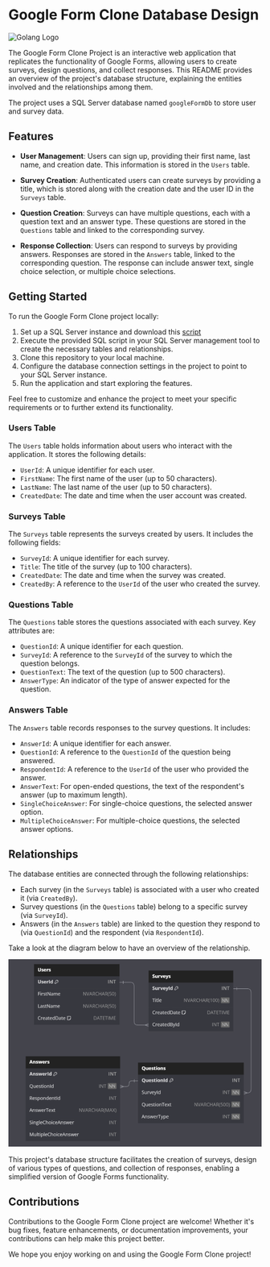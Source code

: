# Google Form Clone Database Design

![Golang Logo](https://golang.org/doc/gopher/frontpage.png)

The Google Form Clone Project is an interactive web application that replicates the functionality of Google Forms, allowing users to create surveys, design questions, and collect responses. This README provides an overview of the project's database structure, explaining the entities involved and the relationships among them.

The project uses a SQL Server database named `googleFormDb` to store user and survey data.

## Features

- **User Management**: Users can sign up, providing their first name, last name, and creation date. This information is stored in the `Users` table.

- **Survey Creation**: Authenticated users can create surveys by providing a title, which is stored along with the creation date and the user ID in the `Surveys` table.

- **Question Creation**: Surveys can have multiple questions, each with a question text and an answer type. These questions are stored in the `Questions` table and linked to the corresponding survey.

- **Response Collection**: Users can respond to surveys by providing answers. Responses are stored in the `Answers` table, linked to the corresponding question. The response can include answer text, single choice selection, or multiple choice selections.

## Getting Started

To run the Google Form Clone project locally:

1. Set up a SQL Server instance and download this [script](google-form-migration.sql)
2. Execute the provided SQL script in your SQL Server management tool to create the necessary tables and relationships.
3. Clone this repository to your local machine.
4. Configure the database connection settings in the project to point to your SQL Server instance.
5. Run the application and start exploring the features.

Feel free to customize and enhance the project to meet your specific requirements or to further extend its functionality.

### Users Table

The `Users` table holds information about users who interact with the application. It stores the following details:

- `UserId`: A unique identifier for each user.
- `FirstName`: The first name of the user (up to 50 characters).
- `LastName`: The last name of the user (up to 50 characters).
- `CreatedDate`: The date and time when the user account was created.

### Surveys Table

The `Surveys` table represents the surveys created by users. It includes the following fields:

- `SurveyId`: A unique identifier for each survey.
- `Title`: The title of the survey (up to 100 characters).
- `CreatedDate`: The date and time when the survey was created.
- `CreatedBy`: A reference to the `UserId` of the user who created the survey.

### Questions Table

The `Questions` table stores the questions associated with each survey. Key attributes are:

- `QuestionId`: A unique identifier for each question.
- `SurveyId`: A reference to the `SurveyId` of the survey to which the question belongs.
- `QuestionText`: The text of the question (up to 500 characters).
- `AnswerType`: An indicator of the type of answer expected for the question.

### Answers Table

The `Answers` table records responses to the survey questions. It includes:

- `AnswerId`: A unique identifier for each answer.
- `QuestionId`: A reference to the `QuestionId` of the question being answered.
- `RespondentId`: A reference to the `UserId` of the user who provided the answer.
- `AnswerText`: For open-ended questions, the text of the respondent's answer (up to maximum length).
- `SingleChoiceAnswer`: For single-choice questions, the selected answer option.
- `MultipleChoiceAnswer`: For multiple-choice questions, the selected answer options.

## Relationships

The database entities are connected through the following relationships:

- Each survey (in the `Surveys` table) is associated with a user who created it (via `CreatedBy`).
- Survey questions (in the `Questions` table) belong to a specific survey (via `SurveyId`).
- Answers (in the `Answers` table) are linked to the question they respond to (via `QuestionId`) and the respondent (via `RespondentId`).

Take a look at the diagram below to have an overview of the relationship.

![Golang Logo](google_form_diagram.png)

This project's database structure facilitates the creation of surveys, design of various types of questions, and collection of responses, enabling a simplified version of Google Forms functionality.

## Contributions

Contributions to the Google Form Clone project are welcome! Whether it's bug fixes, feature enhancements, or documentation improvements, your contributions can help make this project better.

We hope you enjoy working on and using the Google Form Clone project!
